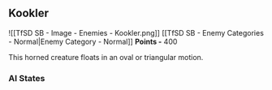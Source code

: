 ## Kookler
![[TfSD SB - Image - Enemies - Kookler.png]]
[[TfSD SB - Enemy Categories - Normal|Enemy Category - Normal]]
**Points -** 400

This horned creature floats in an oval or triangular motion.
### AI States